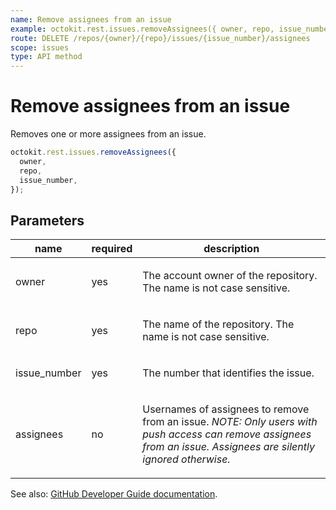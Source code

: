 ```yaml
---
name: Remove assignees from an issue
example: octokit.rest.issues.removeAssignees({ owner, repo, issue_number })
route: DELETE /repos/{owner}/{repo}/issues/{issue_number}/assignees
scope: issues
type: API method
---
```


# Remove assignees from an issue

Removes one or more assignees from an issue.

```js
octokit.rest.issues.removeAssignees({
  owner,
  repo,
  issue_number,
});
```

## Parameters

<table>
  <thead>
    <tr>
      <th>name</th>
      <th>required</th>
      <th>description</th>
    </tr>
  </thead>
  <tbody>
    <tr><td>owner</td><td>yes</td><td>

The account owner of the repository. The name is not case sensitive.

</td></tr>
<tr><td>repo</td><td>yes</td><td>

The name of the repository. The name is not case sensitive.

</td></tr>
<tr><td>issue_number</td><td>yes</td><td>

The number that identifies the issue.

</td></tr>
<tr><td>assignees</td><td>no</td><td>

Usernames of assignees to remove from an issue. _NOTE: Only users with push access can remove assignees from an issue. Assignees are silently ignored otherwise._

</td></tr>
  </tbody>
</table>

See also: [GitHub Developer Guide documentation](https://docs.github.com/rest/reference/issues#remove-assignees-from-an-issue).
